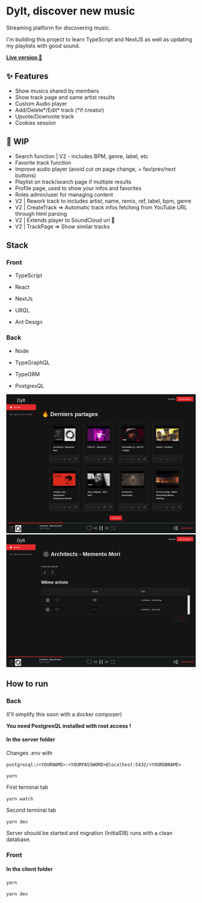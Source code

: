# Dylt, discover new music

Streaming platform for discovering music.

I'm building this project to learn TypeScript and NextJS as well as updating my playlists with good sound.

**[Live version :rocket: ](https://dylt.quentinbrohan.dev)**

## :sparkles: Features

- Show musics shared by members
- Show track page and same artist results
- Custom Audio player
- Add/Delete*/Edit* track (*if creator)
- Upvote/Downvote track
- Cookies session

## :construction: WIP

- Search function | V2 - includes BPM, genre, label, etc
- Favorite track function
- Improve audio player (avoid cut on page change, + fav/prev/next buttons)
- Playlist on track/search page if multiple results
- Profile page, used to show your infos and favorites
- Roles admin/user for managing content
- V2 | Rework track to includes artist, name, remix, ref, label, bpm, genre
- V2 | CreateTrack => Automatic track infos fetching from YouTube URL through html parsing
- V2 | Extends player to SoundCloud url :eyes:
- V2 | TrackPage => Show similar tracks

## Stack

### Front

- TypeScript

- React

- NextJs

- URQL

- Ant Design

### Back

- Node

- TypeGraphQL

- TypeORM

- PostgresQL

![](dylt-home.png)
![](dylt-track.png)

## How to run

### Back

(I'll simplify this soon with a docker composer)

**You need PostgresQL installed with root access !**

#### In the server folder

Changes .env with

```shell
postgresql:/<YOURNAME>:<YOURPASSWORD>@localhost:5432/<YOURDBNAME>
```

```shell
yarn
```

First terminal tab

```shell
yarn watch
```

Second terminal tab

```shell
yarn dev
```

Server should be started and migration (InitialDB) runs with a clean database.

### Front

#### In the client folder

```shell
yarn
```

```shell
yarn dev
```
